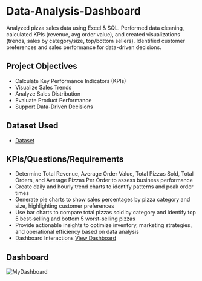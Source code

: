 # Data-Analysis-Dashboard
Analyzed pizza sales data using Excel &amp; SQL. Performed data cleaning, calculated KPIs (revenue, avg order value), and created visualizations (trends, sales by category/size, top/bottom sellers). Identified customer preferences and sales performance for data-driven decisions.
## Project Objectives
  - Calculate Key Performance Indicators (KPIs)
  - Visualize Sales Trends
  - Analyze Sales Distribution
  - Evaluate Product Performance
  - Support Data-Driven Decisions
## Dataset Used
- <a href="https://github.com/m-hamza-7/Data-Analysis-Dashboard/blob/main/Pizza%20Sales%20Data%20Analysis.xlsx">Dataset</a>
## KPIs/Questions/Requirements
<ul>
  <li>Determine Total Revenue, Average Order Value, Total Pizzas Sold, Total Orders, and Average Pizzas Per Order to assess business performance</li>
  <li>Create daily and hourly trend charts to identify patterns and peak order times</li>
  <li>Generate pie charts to show sales percentages by pizza category and size, highlighting customer preferences</li>
  <li>Use bar charts to compare total pizzas sold by category and identify top 5 best-selling and bottom 5 worst-selling pizzas</li>
  <li>Provide actionable insights to optimize inventory, marketing strategies, and operational efficiency based on data analysis</li>
  <li>Dashboard Interactions <a href="https://github.com/m-hamza-7/Data-Analysis-Dashboard/blob/main/MyDashboard.png">View Dashboard</a></li>
</ul>

## Dashboard
![MyDashboard](https://github.com/user-attachments/assets/c2d8406a-e0d8-4b57-9a83-48fa8f697c0d)
